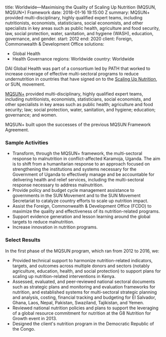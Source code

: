 
title: Worldwide—Maximising the Quality of Scaling Up Nutrition (MQSUN, MQSUN+) Framework
date: 2018-01-16 19:15:00 Z
summary: MQSUN+ provided multi-disciplinary, highly qualified expert teams, including
  nutritionists, economists, statisticians, social economists, and other specialists
  in key areas such as public health, agriculture and food security, law, social protection,
  water, sanitation, and hygiene (WASH), education, governance, and gender.
start: 2012
end: 2020
client: Foreign, Commonwealth & Development Office
solutions:
- Global Health
- Health Governance
regions: Worldwide
country: Worldwide


DAI Global Health was part of a consortium led by PATH that worked to increase coverage of effective multi-sectoral programs to reduce undernutrition in countries that have signed on to the [Scaling Up Nutrition](http://scalingupnutrition.org), or SUN, movement.

[MQSUN+](https://mqsunplus.path.org/) provided multi-disciplinary, highly qualified expert teams, including nutritionists, economists, statisticians, social economists, and other specialists in key areas such as public health; agriculture and food security; law; social protection, water, sanitation, and hygiene; education; governance; and women.

MQSUN+ built upon the successes of the previous MQSUN Framework Agreement.

### Sample Activities

* Transform, through the MQSUN+ framework, the multi-sectoral response to malnutrition in conflict-affected Karamoja, Uganda. The aim is to shift from a humanitarian response to an approach focused on strengthening the institutions and systems necessary for the Government of Uganda to effectively manage and be accountable for delivering health and relief services, including the multi-sectoral response necessary to address malnutrition.
* Provide policy and budget cycle management assistance to governments in the SUN Movement and to the SUN Movement Secretariat to catalyze country efforts to scale up nutrition impact.
* Assist the Foreign, Commonwealth & Development Office (FCDO) to maximize the quality and effectiveness of its nutrition-related programs.
* Support evidence generation and lesson learning around the global targets to reduce malnutrition.
* Increase innovation in nutrition programs.

### Select Results

In the first phase of the MQSUN program, which ran from 2012 to 2016, we:

* Provided technical support to harmonize nutrition-related indicators, targets, and outcomes across multiple donors and sectors (notably agriculture, education, health, and social protection) to support plans for scaling up nutrition-related interventions in Kenya.
* Assessed, evaluated, and peer-reviewed national sectoral documents such as strategic plans and monitoring and evaluation frameworks for nutrition, and established systems for multi-sectoral strategic planning and analysis, costing, financial tracking and budgeting for El Salvador, Ghana, Laos, Nepal, Pakistan, Swaziland, Tajikistan, and Yemen.
* Reviewed national nutrition policies and plans to support the leveraging of a global resource commitment for nutrition at the G8 Nutrition for Growth event in 2013.
* Designed the client's nutrition program in the Democratic Republic of the Congo.
